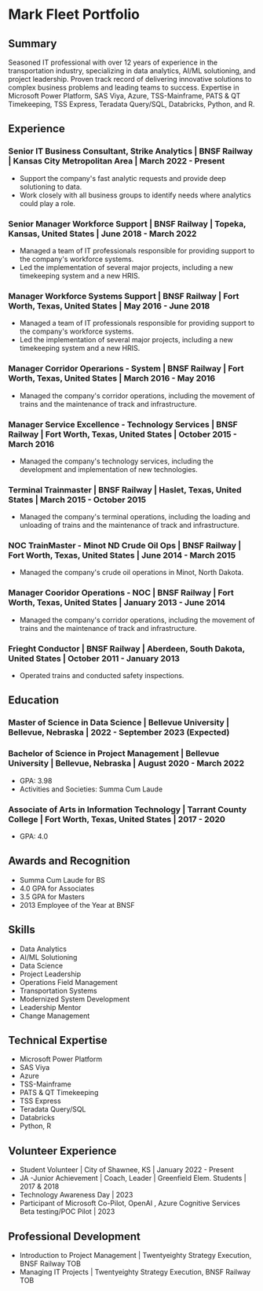 # Mark Fleet Portfolio
  
## Summary  
  
Seasoned IT professional with over 12 years of experience in the transportation industry, specializing in data analytics, AI/ML solutioning, and project leadership. Proven track record of delivering innovative solutions to complex business problems and leading teams to success. Expertise in Microsoft Power Platform, SAS Viya, Azure, TSS-Mainframe, PATS & QT Timekeeping, TSS Express, Teradata Query/SQL, Databricks, Python, and R.  
  
## Experience  
  
### Senior IT Business Consultant, Strike Analytics | BNSF Railway | Kansas City Metropolitan Area | March 2022 - Present  
- Support the company's fast analytic requests and provide deep solutioning to data.  
- Work closely with all business groups to identify needs where analytics could play a role.  
  
### Senior Manager Workforce Support | BNSF Railway | Topeka, Kansas, United States | June 2018 - March 2022  
- Managed a team of IT professionals responsible for providing support to the company's workforce systems.  
- Led the implementation of several major projects, including a new timekeeping system and a new HRIS.  
  
### Manager Workforce Systems Support | BNSF Railway | Fort Worth, Texas, United States | May 2016 - June 2018  
- Managed a team of IT professionals responsible for providing support to the company's workforce systems.  
- Led the implementation of several major projects, including a new timekeeping system and a new HRIS.  
  
### Manager Corridor Operarions - System | BNSF Railway | Fort Worth, Texas, United States | March 2016 - May 2016  
- Managed the company's corridor operations, including the movement of trains and the maintenance of track and infrastructure.  
  
### Manager Service Excellence - Technology Services | BNSF Railway | Fort Worth, Texas, United States | October 2015 - March 2016  
- Managed the company's technology services, including the development and implementation of new technologies.  
  
### Terminal Trainmaster | BNSF Railway | Haslet, Texas, United States | March 2015 - October 2015  
- Managed the company's terminal operations, including the loading and unloading of trains and the maintenance of track and infrastructure.  
  
### NOC TrainMaster - Minot ND Crude Oil Ops | BNSF Railway | Fort Worth, Texas, United States | June 2014 - March 2015  
- Managed the company's crude oil operations in Minot, North Dakota.  
  
### Manager Cooridor Operations - NOC | BNSF Railway | Fort Worth, Texas, United States | January 2013 - June 2014  
- Managed the company's corridor operations, including the movement of trains and the maintenance of track and infrastructure.  
  
### Frieght Conductor | BNSF Railway | Aberdeen, South Dakota, United States | October 2011 - January 2013  
- Operated trains and conducted safety inspections.  
  
## Education  
  
### Master of Science in Data Science | Bellevue University | Bellevue, Nebraska | 2022 - September 2023 (Expected)  
  
### Bachelor of Science in Project Management | Bellevue University | Bellevue, Nebraska | August 2020 - March 2022  
- GPA: 3.98  
- Activities and Societies: Summa Cum Laude  
  
### Associate of Arts in Information Technology | Tarrant County College | Fort Worth, Texas, United States | 2017 - 2020  
- GPA: 4.0  
  
## Awards and Recognition  
- Summa Cum Laude for BS  
- 4.0 GPA for Associates  
- 3.5 GPA for Masters  
- 2013 Employee of the Year at BNSF  
  
## Skills  
- Data Analytics  
- AI/ML Solutioning  
- Data Science  
- Project Leadership  
- Operations Field Management  
- Transportation Systems  
- Modernized System Development
- Leadership Mentor  
- Change Management  
  
## Technical Expertise  
- Microsoft Power Platform  
- SAS Viya  
- Azure  
- TSS-Mainframe  
- PATS & QT Timekeeping  
- TSS Express  
- Teradata Query/SQL  
- Databricks  
- Python, R  
  
## Volunteer Experience  
- Student Volunteer | City of Shawnee, KS | January 2022 - Present  
- JA -Junior Achievement | Coach, Leader | Greenfield Elem. Students | 2017 & 2018  
- Technology Awareness Day | 2023  
- Participant of Microsoft Co-Pilot, OpenAI , Azure Cognitive Services Beta testing/POC Pilot | 2023  
  
## Professional Development  
- Introduction to Project Management | Twentyeighty Strategy Execution, BNSF Railway TOB  
- Managing IT Projects | Twentyeighty Strategy Execution, BNSF Railway TOB  

